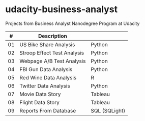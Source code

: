 # udacity-business-analyst
 Projects from Business Analyst Nanodegree Program at Udacity

\# | Description | &nbsp;
------------ | ------------- | -------------
01 | US Bike Share Analysis | Python
02 | Stroop Effect Test Analysis | Python
03 | Webpage A/B Test Analysis | Python
04 | FBI Gun Data Analysis | Python
05 | Red Wine Data Analysis | R
06 | Twitter Data Analysis | Python
07 | Movie Data Story | Tableau
08 | Flight Data Story | Tableau
09 | Reports From Database | SQL (SQLight)
